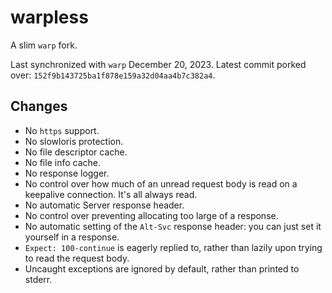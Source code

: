# warpless

A slim `warp` fork.

Last synchronized with `warp` December 20, 2023.
Latest commit porked over: `152f9b143725ba1f878e159a32d04aa4b7c382a4`.

## Changes

- No `https` support.
- No slowloris protection.
- No file descriptor cache.
- No file info cache.
- No response logger.
- No control over how much of an unread request body is read on a keepalive connection. It's all always read.
- No automatic Server response header.
- No control over preventing allocating too large of a response.
- No automatic setting of the `Alt-Svc` response header: you can just set it yourself in a response.
- `Expect: 100-continue` is eagerly replied to, rather than lazily upon trying to read the request body.
- Uncaught exceptions are ignored by default, rather than printed to stderr.
